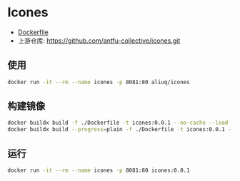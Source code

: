 # Icones

+ [Dockerfile](https://github.com/aliuq/apps-image/tree/master/apps/icones)
+ 上游仓库: <https://github.com/antfu-collective/icones.git>

## 使用

```bash
docker run -it --rm --name icones -p 8081:80 aliuq/icones
```

## 构建镜像

```bash
docker buildx build -f ./Dockerfile -t icones:0.0.1 --no-cache --load .
docker buildx build --progress=plain -f ./Dockerfile -t icones:0.0.1 --no-cache --load .
```

## 运行

```bash
docker run -it --rm --name icones -p 8081:80 icones:0.0.1
```
